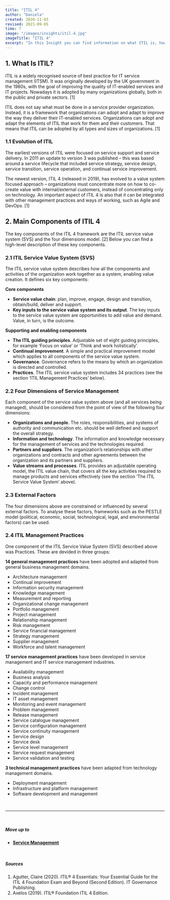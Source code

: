 ```yaml
---
title: "ITIL 4"
author: "Daniela"
created: 2020-11-03
revised: 2021-09-05
time: 7
image: "/images/insights/itil-4.jpg"
imageTitle: "ITIL 4"
excerpt: "In this Insight you can find information on what ITIL is, how it has evolved, and what the main components of ITIL are."
---
```


## 1. What Is ITIL?

ITIL is a widely recognised source of best practice for IT service management (ITSM). It was originally developed by the UK government in the 1980s, with the goal of improving the quality of IT-enabled services and IT projects. Nowadays it is adopted by many organizations globally, both in the public and private sectors. [1]

ITIL does not say what must be done in a service provider organization. Instead, it is a framework that organizations can adopt and adapt to improve the way they deliver their IT-enabled services. Organizations can adopt and adapt the elements of ITIL that work for them and their customers. That means that ITIL can be adopted by all types and sizes of organizations. [1]

### 1.1 Evolution of ITIL

The earliest versions of ITIL were focused on service support and service delivery. In 2011 an update to version 3 was published – this was based around a service lifecycle that included service strategy, service design, service transition, service operation, and continual service improvement.

The newest version, ITIL 4 (released in 2019), has evolved to a value system focused approach – organizations must concentrate more on how to co-create value with internal/external customers, instead of concentrating only on technology. An important aspect of ITIL 4 is also that it can be integrated with other management practices and ways of working, such as Agile and DevOps. [1]

## 2. Main Components of ITIL 4

The key components of the ITIL 4 framework are the ITIL service value system (SVS) and the four dimensions model. [2] Below you can find a high-level description of these key components.

### 2.1 ITIL Service Value System (SVS)

The ITIL service value system describes how all the components and activities of the organization work together as a system, enabling value creation. It defines six key components:  

**Core components**

- **Service value chain**: plan, improve, engage, design and transition, obtain/build, deliver and support.
- **Key inputs to the service value system and its output**. The key inputs to the service value system are opportunities to add value and demand. Value, in turn, is the outcome.

**Supporting and enabling components**

- **The ITIL guiding principles**. Adjustable set of eight guiding principles, for example ‘Focus on value’ or ‘Think and work holistically’. 
- **Continual improvement**. A simple and practical improvement model which applies to all components of the service value system. 
- **Governance**. Governance refers to the means by which an organization is directed and controlled.
- **Practices**. The ITIL service value system includes 34 practices (see the section ‘ITIL Management Practices’ below).

### 2.2 Four Dimensions of Service Management

Each component of the service value system above (and all services being managed), should be considered from the point of view of the following four dimensions:

- **Organizations and people**. The roles, responsibilities, and systems of authority and communication etc. should be well defined and support the overall strategy.
- **Information and technology**. The information and knowledge necessary for the management of services and the technologies required.
- **Partners and suppliers**. The organization’s relationships with other organizations and contracts and other agreements between the organization and its partners and suppliers.
- **Value streams and processes**. ITIL provides an adjustable operating model, the ITIL value chain, that covers all the key activities required to manage products and services effectively (see the section ‘The ITIL Service Value System’ above).

### 2.3 External Factors

The four dimensions above are constrained or influenced by several external factors. To analyse these factors, frameworks such as the PESTLE model (political, economic, social, technological, legal, and environmental factors) can be used.

### 2.4 ITIL Management Practices

One component of the ITIL Service Value System (SVS) described above was Practices. These are devided in three groups: 

**14 general management practices** have been adopted and adapted from general business management domains.

- Architecture management
- Continual improvement
- Information security management
- Knowledge management
- Measurement and reporting
- Organizational change management
- Portfolio management
- Project management
- Relationship management
- Risk management
- Service financial management
- Strategy management
- Supplier management
- Workforce and talent management

**17 service management practices** have been developed in service management and IT service management industries.

- Availability management
- Business analysis
- Capacity and performance management
- Change control
- Incident management
- IT asset management
- Monitoring and event management
- Problem management
- Release management
- Service catalogue management
- Service configuration management
- Service continuity management
- Service design
- Service desk
- Service level management
- Service request management
- Service validation and testing

**3 technical management practices** have been adapted from technology management domains.

- Deployment management
- Infrastructure and platform management
- Software development and management

&nbsp;

***
&nbsp;

##### Move up to

- [**Service Management**](/insights/service-management)

&nbsp;

##### Sources

1. Agutter, Claire (2020). ITIL® 4 Essentials: Your Essential Guide for the ITIL 4 Foundation Exam and Beyond (Second Edition). IT Governance Publishing.
2. Axelos (2019). ITIL® Foundation ITIL 4 Edition.
